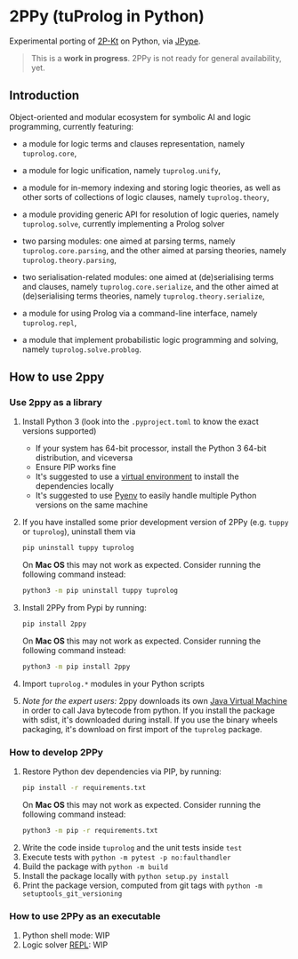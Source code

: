 # 2PPy (tuProlog in Python)

Experimental porting of [2P-Kt](https://github.com/tuProlog/2p-kt) on Python, via [JPype](https://jpype.readthedocs.io).

> This is a __work in progress__. 2PPy is not ready for general availability, yet.

## Introduction

Object-oriented and modular ecosystem for symbolic AI and logic programming, currently featuring:

* a module for logic terms and clauses representation, namely `tuprolog.core`,

* a module for logic unification, namely `tuprolog.unify`,

* a module for in-memory indexing and storing logic theories, as well as other sorts of collections of logic clauses, namely `tuprolog.theory`,

* a module providing generic API for resolution of logic queries, namely `tuprolog.solve`, currently implementing a Prolog solver

* two parsing modules: one aimed at parsing terms, namely `tuprolog.core.parsing`, and the other aimed at parsing theories, namely `tuprolog.theory.parsing`,

* two serialisation-related modules: one aimed at (de)serialising terms and clauses, namely `tuprolog.core.serialize`, and the 
other aimed at  (de)serialising terms theories, namely `tuprolog.theory.serialize`,

* a module for using Prolog via a command-line interface, namely `tuprolog.repl`,

* a module that implement probabilistic logic programming and solving, namely `tuprolog.solve.problog`.

## How to use 2ppy

### Use 2ppy as a library

1. Install Python 3 (look into the `.pyproject.toml` to know the exact versions supported)
    * If your system has 64-bit processor, install the Python 3 64-bit distribution, and viceversa
    * Ensure PIP works fine
    * It's suggested to use a [virtual environment](https://docs.python.org/3/library/venv.html) to install the dependencies locally
    * It's suggested to use [Pyenv](https://github.com/pyenv/pyenv) to easily handle multiple Python versions on the same machine

1. If you have installed some prior development version of 2PPy (e.g. `tuppy` or `tuprolog`), uninstall them via
    ```bash
    pip uninstall tuppy tuprolog
    ```
    On __Mac OS__ this may not work as expected.
    Consider running the following command instead:
    ```bash
    python3 -m pip uninstall tuppy tuprolog
    ```
1. Install 2PPy from Pypi by running:
    ```bash
    pip install 2ppy
    ```
    On __Mac OS__ this may not work as expected.
    Consider running the following command instead:
    ```bash
    python3 -m pip install 2ppy
    ```
1. Import `tuprolog.*` modules in your Python scripts
1. *Note for the expert users:* 2ppy downloads its own [Java Virtual Machine](https://en.wikipedia.org/wiki/Java_virtual_machine) in order to call Java bytecode from python. If you install the package with sdist, it's downloaded during install. If you use the binary wheels packaging, it's download on first import of the `tuprolog` package.

### How to develop 2PPy

1. Restore Python dev dependencies via PIP, by running:
    ```bash
    pip install -r requirements.txt
    ```
    On __Mac OS__ this may not work as expected.
    Consider running the following command instead:
    ```bash
    python3 -m pip -r requirements.txt
    ```
1. Write the code inside `tuprolog` and the unit tests inside `test`
1. Execute tests with `python -m pytest -p no:faulthandler`
1. Build the package with `python -m build`
1. Install the package locally with `python setup.py install`
1. Print the package version, computed from git tags with `python -m setuptools_git_versioning`

### How to use 2PPy as an executable

1. Python shell mode: WIP
1. Logic solver [REPL](https://en.wikipedia.org/wiki/Read%E2%80%93eval%E2%80%93print_loop): WIP
